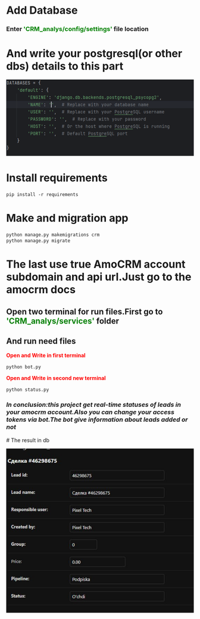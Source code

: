 # Add Database
<h3>Enter <strong style="color:green">'CRM_analys/config/settings'</strong> file location<h3>

# And write your postgresql(or other dbs) details to this part
![img.png](img.png)

# Install requirements
```shell
pip install -r requirements
```

# Make and migration app
```shell
python manage.py makemigrations crm
python manage.py migrate
```

# The last use true AmoCRM account subdomain and api url.Just go to the amocrm docs
## Open two terminal for run files.First go to <strong style="color:green">'CRM_analys/services'</strong> folder

## And run need files

<strong style="color:red">Open and Write in first terminal</strong>
```shell
python bot.py
```
<strong style="color:red">Open and Write in second new terminal</strong>
```shell
python status.py
```

<h3><i>In conclusion:this project get real-time statuses of leads in your amocrm account.Also you can change your access tokens via bot.The bot give information about leads added or not</i></h3>
# The result in db

![img_1.png](img_1.png)